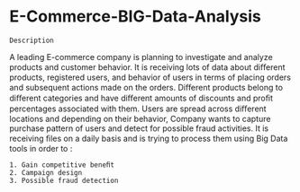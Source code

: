 # E-Commerce-BIG-Data-Analysis

    Description 
    
A leading E-commerce company is planning to investigate and analyze products and customer behavior. It is receiving lots of data about diﬀerent products, registered users, and behavior of users in terms of placing orders and subsequent actions made on the orders. Diﬀerent products belong to diﬀerent categories and have diﬀerent amounts of discounts and proﬁt percentages associated with them. Users are spread across diﬀerent locations and depending on their behavior, Company wants to capture purchase pattern of users and detect for possible fraud activities. It is receiving ﬁles on a daily basis and is trying to process them using Big Data tools in order to :
    
    1. Gain competitive beneﬁt 
    2. Campaign design 
    3. Possible fraud detection
